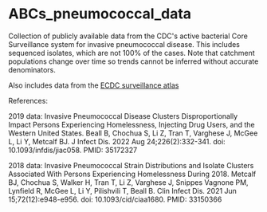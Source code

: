 # ABCs_pneumococcal_data

Collection of publicly available data from the CDC's active bacterial Core Surveillance system for invasive pneumococcal disease. 
This includes sequenced isolates, which are not 100% of the cases. Note that catchment populations change over time so trends cannot be 
inferred without accurate denominators.

Also includes data from the [ECDC surveillance atlas](https://atlas.ecdc.europa.eu/public/index.aspx?Dataset=27&HealthTopic=40)


References:

2019 data: Invasive Pneumococcal Disease Clusters Disproportionally Impact Persons Experiencing Homelessness, Injecting Drug Users, and the Western United States.
Beall B, Chochua S, Li Z, Tran T, Varghese J, McGee L, Li Y, Metcalf BJ.
J Infect Dis. 2022 Aug 24;226(2):332-341. doi: 10.1093/infdis/jiac058.
PMID: 35172327

2018 data: Invasive Pneumococcal Strain Distributions and Isolate Clusters Associated With Persons Experiencing Homelessness During 2018.
Metcalf BJ, Chochua S, Walker H, Tran T, Li Z, Varghese J, Snippes Vagnone PM, Lynfield R, McGee L, Li Y, Pilishvili T, Beall B.
Clin Infect Dis. 2021 Jun 15;72(12):e948-e956. doi: 10.1093/cid/ciaa1680.
PMID: 33150366
